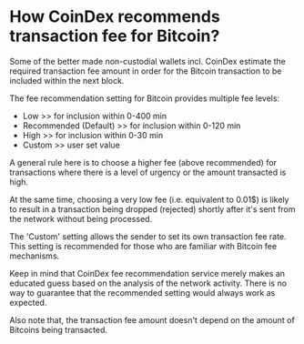 # How CoinDex recommends transaction fee for Bitcoin?

Some of the better made non-custodial wallets incl. CoinDex estimate the required transaction fee amount in order for the Bitcoin transaction to be included within the next block.

The fee recommendation setting for Bitcoin provides multiple fee levels:

- Low >> for inclusion within 0-400 min
- Recommended (Default) >> for inclusion within 0-120 min
- High >> for inclusion within 0-30 min
- Custom >> user set value

A general rule here is to choose a higher fee (above recommended) for transactions where there is a level of urgency or the amount transacted is high.

At the same time, choosing a very low fee (i.e. equivalent to 0.01$) is likely to result in a transaction being dropped (rejected) shortly after it's sent from the network without being processed.

The 'Custom' setting allows the sender to set its own transaction fee rate. This setting is recommended for those who are familiar with Bitcoin fee mechanisms.

Keep in mind that CoinDex fee recommendation service merely makes an educated guess based on the analysis of the network activity. There is no way to guarantee that the recommended setting would always work as expected.

Also note that, the transaction fee amount doesn't depend on the amount of Bitcoins being transacted.


